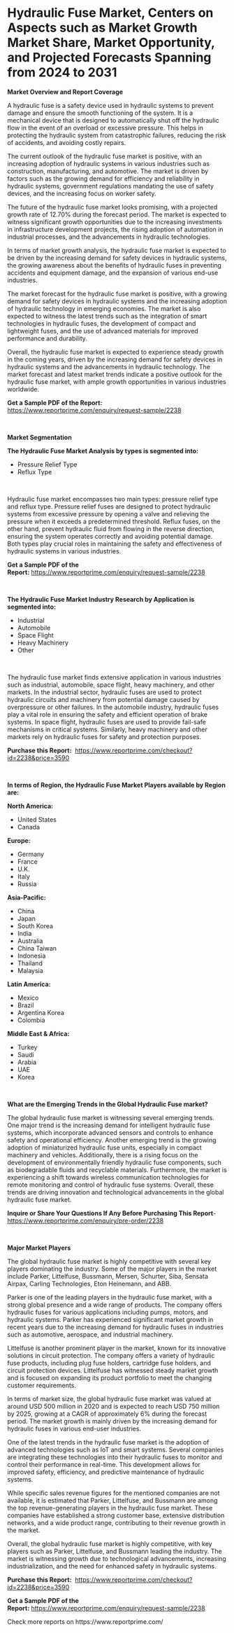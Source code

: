 <p><h1>Hydraulic Fuse Market, Centers on Aspects such as Market Growth Market Share, Market Opportunity, and Projected Forecasts Spanning from 2024 to 2031</h1></p><p><strong>Market Overview and Report Coverage</strong></p>
<p><p>A hydraulic fuse is a safety device used in hydraulic systems to prevent damage and ensure the smooth functioning of the system. It is a mechanical device that is designed to automatically shut off the hydraulic flow in the event of an overload or excessive pressure. This helps in protecting the hydraulic system from catastrophic failures, reducing the risk of accidents, and avoiding costly repairs.</p><p>The current outlook of the hydraulic fuse market is positive, with an increasing adoption of hydraulic systems in various industries such as construction, manufacturing, and automotive. The market is driven by factors such as the growing demand for efficiency and reliability in hydraulic systems, government regulations mandating the use of safety devices, and the increasing focus on worker safety.</p><p>The future of the hydraulic fuse market looks promising, with a projected growth rate of 12.70% during the forecast period. The market is expected to witness significant growth opportunities due to the increasing investments in infrastructure development projects, the rising adoption of automation in industrial processes, and the advancements in hydraulic technologies.</p><p>In terms of market growth analysis, the hydraulic fuse market is expected to be driven by the increasing demand for safety devices in hydraulic systems, the growing awareness about the benefits of hydraulic fuses in preventing accidents and equipment damage, and the expansion of various end-use industries.</p><p>The market forecast for the hydraulic fuse market is positive, with a growing demand for safety devices in hydraulic systems and the increasing adoption of hydraulic technology in emerging economies. The market is also expected to witness the latest trends such as the integration of smart technologies in hydraulic fuses, the development of compact and lightweight fuses, and the use of advanced materials for improved performance and durability.</p><p>Overall, the hydraulic fuse market is expected to experience steady growth in the coming years, driven by the increasing demand for safety devices in hydraulic systems and the advancements in hydraulic technology. The market forecast and latest market trends indicate a positive outlook for the hydraulic fuse market, with ample growth opportunities in various industries worldwide.</p></p>
<p><strong>Get a Sample PDF of the Report:</strong> <a href="https://www.reportprime.com/enquiry/request-sample/2238">https://www.reportprime.com/enquiry/request-sample/2238</a></p>
<p>&nbsp;</p>
<p><strong>Market Segmentation</strong></p>
<p><strong>The Hydraulic Fuse Market Analysis by types is segmented into:</strong></p>
<p><ul><li>Pressure Relief Type</li><li>Reflux Type</li></ul></p>
<p>&nbsp;</p>
<p><p>Hydraulic fuse market encompasses two main types: pressure relief type and reflux type. Pressure relief fuses are designed to protect hydraulic systems from excessive pressure by opening a valve and relieving the pressure when it exceeds a predetermined threshold. Reflux fuses, on the other hand, prevent hydraulic fluid from flowing in the reverse direction, ensuring the system operates correctly and avoiding potential damage. Both types play crucial roles in maintaining the safety and effectiveness of hydraulic systems in various industries.</p></p>
<p><strong>Get a Sample PDF of the Report:</strong>&nbsp;<a href="https://www.reportprime.com/enquiry/request-sample/2238">https://www.reportprime.com/enquiry/request-sample/2238</a></p>
<p>&nbsp;</p>
<p><strong>The Hydraulic Fuse Market Industry Research by Application is segmented into:</strong></p>
<p><ul><li>Industrial</li><li>Automobile</li><li>Space Flight</li><li>Heavy Machinery</li><li>Other</li></ul></p>
<p>&nbsp;</p>
<p><p>The hydraulic fuse market finds extensive application in various industries such as industrial, automobile, space flight, heavy machinery, and other markets. In the industrial sector, hydraulic fuses are used to protect hydraulic circuits and machinery from potential damage caused by overpressure or other failures. In the automobile industry, hydraulic fuses play a vital role in ensuring the safety and efficient operation of brake systems. In space flight, hydraulic fuses are used to provide fail-safe mechanisms in critical systems. Similarly, heavy machinery and other markets rely on hydraulic fuses for safety and protection purposes.</p></p>
<p><strong>Purchase this Report:</strong>&nbsp; <a href="https://www.reportprime.com/checkout?id=2238&price=3590">https://www.reportprime.com/checkout?id=2238&price=3590</a></p>
<p>&nbsp;</p>
<p><strong>In terms of Region, the Hydraulic Fuse Market Players available by Region are:</strong></p>
<p>
    <p> <strong> North America: </strong>
        <ul>
            <li>United States</li>
            <li>Canada</li>
        </ul>
        </p> 
    <p> <strong> Europe: </strong>
        <ul>
            <li>Germany</li>
            <li>France</li>
            <li>U.K.</li>
            <li>Italy</li>
            <li>Russia</li>
        </ul>
        </p> 
    <p> <strong> Asia-Pacific: </strong>
        <ul>
            <li>China</li>
            <li>Japan</li>
            <li>South Korea</li>
            <li>India</li>
            <li>Australia</li>
            <li>China Taiwan</li>
            <li>Indonesia</li>
            <li>Thailand</li>
            <li>Malaysia</li>
        </ul>
        </p> 
    <p> <strong> Latin America: </strong>
        <ul>
            <li>Mexico</li>
            <li>Brazil</li>
            <li>Argentina Korea</li>
            <li>Colombia</li>
        </ul>
        </p> 
    <p> <strong> Middle East & Africa: </strong>
        <ul>
            <li>Turkey</li>
            <li>Saudi</li>
            <li>Arabia</li>
            <li>UAE</li>
            <li>Korea</li>
        </ul>
    </p>
    </p>
<p>&nbsp;</p>
<p><strong>What are the Emerging Trends in the Global Hydraulic Fuse market?</strong></p>
<p><p>The global hydraulic fuse market is witnessing several emerging trends. One major trend is the increasing demand for intelligent hydraulic fuse systems, which incorporate advanced sensors and controls to enhance safety and operational efficiency. Another emerging trend is the growing adoption of miniaturized hydraulic fuse units, especially in compact machinery and vehicles. Additionally, there is a rising focus on the development of environmentally friendly hydraulic fuse components, such as biodegradable fluids and recyclable materials. Furthermore, the market is experiencing a shift towards wireless communication technologies for remote monitoring and control of hydraulic fuse systems. Overall, these trends are driving innovation and technological advancements in the global hydraulic fuse market.</p></p>
<p><strong>Inquire or Share Your Questions If Any Before Purchasing This Report</strong>- <a href="https://www.reportprime.com/enquiry/pre-order/2238">https://www.reportprime.com/enquiry/pre-order/2238</a></p>
<p>&nbsp;</p>
<p><strong>Major Market Players</strong></p>
<p><p>The global hydraulic fuse market is highly competitive with several key players dominating the industry. Some of the major players in the market include Parker, Littelfuse, Bussmann, Mersen, Schurter, Siba, Sensata Airpax, Carling Technologies, Eton Heinemann, and ABB. </p><p>Parker is one of the leading players in the hydraulic fuse market, with a strong global presence and a wide range of products. The company offers hydraulic fuses for various applications including pumps, motors, and hydraulic systems. Parker has experienced significant market growth in recent years due to the increasing demand for hydraulic fuses in industries such as automotive, aerospace, and industrial machinery.</p><p>Littelfuse is another prominent player in the market, known for its innovative solutions in circuit protection. The company offers a variety of hydraulic fuse products, including plug fuse holders, cartridge fuse holders, and circuit protection devices. Littelfuse has witnessed steady market growth and is focused on expanding its product portfolio to meet the changing customer requirements.</p><p>In terms of market size, the global hydraulic fuse market was valued at around USD 500 million in 2020 and is expected to reach USD 750 million by 2025, growing at a CAGR of approximately 6% during the forecast period. The market growth is mainly driven by the increasing demand for hydraulic fuses in various end-user industries.</p><p>One of the latest trends in the hydraulic fuse market is the adoption of advanced technologies such as IoT and smart systems. Several companies are integrating these technologies into their hydraulic fuses to monitor and control their performance in real-time. This development allows for improved safety, efficiency, and predictive maintenance of hydraulic systems.</p><p>While specific sales revenue figures for the mentioned companies are not available, it is estimated that Parker, Littelfuse, and Bussmann are among the top revenue-generating players in the hydraulic fuse market. These companies have established a strong customer base, extensive distribution networks, and a wide product range, contributing to their revenue growth in the market.</p><p>Overall, the global hydraulic fuse market is highly competitive, with key players such as Parker, Littelfuse, and Bussmann leading the industry. The market is witnessing growth due to technological advancements, increasing industrialization, and the need for enhanced safety in hydraulic systems.</p></p>
<p><strong>Purchase this Report:</strong>&nbsp;&nbsp;<a href="https://www.reportprime.com/checkout?id=2238&price=3590">https://www.reportprime.com/checkout?id=2238&price=3590</a></p>
<p></p>
<p><strong>Get a Sample PDF of the Report:</strong>&nbsp;<a href="https://www.reportprime.com/enquiry/request-sample/2238">https://www.reportprime.com/enquiry/request-sample/2238</a></p>
<p>Check more reports on https://www.reportprime.com/</p>